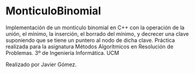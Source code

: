 # MonticuloBinomial
Implementación de un montículo binomial en C++ con la operación de la unión, el mínimo, la inserción, el borrado del mínimo, y decrecer una clave suponiendo que se tiene un puntero al nodo de dicha clave. Práctica realizada para la asignatura Métodos Algorítmicos en Resolución de Problemas. 3º de Ingeniería Informática. UCM

Realizado por Javier Gómez.
